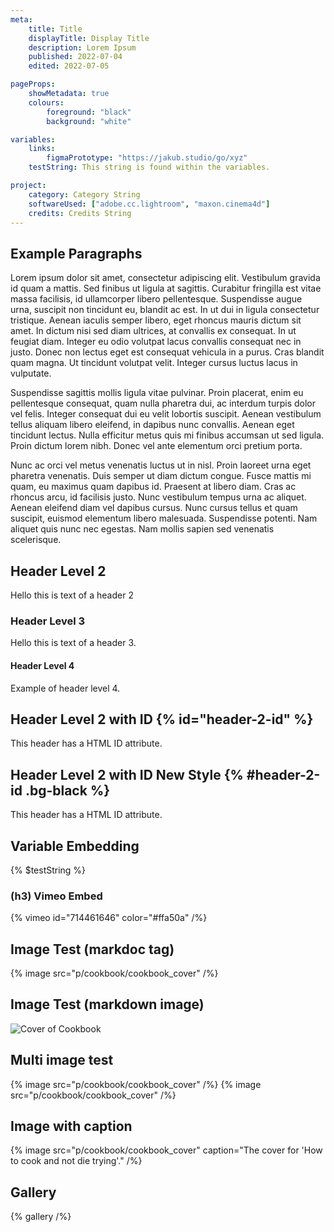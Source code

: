 ```yaml
---
meta:
    title: Title
    displayTitle: Display Title
    description: Lorem Ipsum
    published: 2022-07-04
    edited: 2022-07-05

pageProps:
    showMetadata: true
    colours:
        foreground: "black"
        background: "white"

variables:
    links:
        figmaPrototype: "https://jakub.studio/go/xyz"
    testString: This string is found within the variables.

project:
    category: Category String
    softwareUsed: ["adobe.cc.lightroom", "maxon.cinema4d"]
    credits: Credits String
---
```

## Example Paragraphs
<!-- spell-checker:disable -->
Lorem ipsum dolor sit amet, consectetur adipiscing elit. Vestibulum gravida id quam a mattis. Sed finibus ut ligula at sagittis. Curabitur fringilla est vitae massa facilisis, id ullamcorper libero pellentesque. Suspendisse augue urna, suscipit non tincidunt eu, blandit ac est. In ut dui in ligula consectetur tristique. Aenean iaculis semper libero, eget rhoncus mauris dictum sit amet. In dictum nisi sed diam ultrices, at convallis ex consequat. In ut feugiat diam. Integer eu odio volutpat lacus convallis consequat nec in justo. Donec non lectus eget est consequat vehicula in a purus. Cras blandit quam magna. Ut tincidunt volutpat velit. Integer cursus luctus lacus in vulputate.

Suspendisse sagittis mollis ligula vitae pulvinar. Proin placerat, enim eu pellentesque consequat, quam nulla pharetra dui, ac interdum turpis dolor vel felis. Integer consequat dui eu velit lobortis suscipit. Aenean vestibulum tellus aliquam libero eleifend, in dapibus nunc convallis. Aenean eget tincidunt lectus. Nulla efficitur metus quis mi finibus accumsan ut sed ligula. Proin dictum lorem nibh. Donec vel ante elementum orci pretium porta.

Nunc ac orci vel metus venenatis luctus ut in nisl. Proin laoreet urna eget pharetra venenatis. Duis semper ut diam dictum congue. Fusce mattis mi quam, eu maximus quam dapibus id. Praesent at libero diam. Cras ac rhoncus arcu, id facilisis justo. Nunc vestibulum tempus urna ac aliquet. Aenean eleifend diam vel dapibus cursus. Nunc cursus tellus et quam suscipit, euismod elementum libero malesuada. Suspendisse potenti. Nam aliquet quis nunc nec egestas. Nam mollis sapien sed venenatis scelerisque.
<!-- spell-checker:enable -->

## Header Level 2
Hello this is text of a header 2

### Header Level 3
Hello this is text of a header 3.

#### Header Level 4
Example of header level 4.

## Header Level 2 with ID {% id="header-2-id" %}
This header has a HTML ID attribute.

## Header Level 2 with ID New Style {% #header-2-id .bg-black %}
This header has a HTML ID attribute.

## Variable Embedding
{% $testString %}


### (h3) Vimeo Embed
{% vimeo id="714461646" color="#ffa50a" /%}

<!-- ### (h3) Figma Embed
{% figma url="https://www.figma.com/file/ADbpaUBjZcJkeBZWP1NmUu/Figma-CV?node-id=16%3A5&hide-ui=1" /%}

{% figma url="https://www.figma.com/proto/lRA7N3IpU0zIZaNb4hCfsZ/The-Spectrum-Clock?page-id=0%3A1&node-id=2%3A169&starting-point-node-id=2%3A47&scaling=scale-down" /%} -->

## Image Test (markdoc tag)
{% image src="p/cookbook/cookbook_cover" /%}

## Image Test (markdown image)
![Cover of Cookbook](p/cookbook/cookbook_cover)

## Multi image test
{% image src="p/cookbook/cookbook_cover" /%}
{% image src="p/cookbook/cookbook_cover" /%}

## Image with caption
{% image src="p/cookbook/cookbook_cover" caption="The cover for 'How to cook and not die trying'." /%}

## Gallery
{% gallery /%}